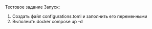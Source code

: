 Тестовое задание
Запуск:
1. Создать файл configurations.toml и заполнить его переменными
2. Выполнить docker compose up -d
